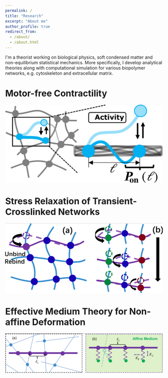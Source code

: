 ```yaml
---
permalink: /
title: "Research"
excerpt: "About me"
author_profile: true
redirect_from: 
  - /about/
  - /about.html
---
```


I'm a theorist working on biological physics, soft condensed matter and non-equilibrium statistical mechanics. More specifically, I develop analytical theories along with computational simulation for various biopolymer networks, e.g. cytoskeleton and extracellular matrix. 

Motor-free Contractility
======
<img src="/images/motor-free.png" width="600px">


Stress Relaxation of Transient-Crosslinked Networks
======
<img src="/images/transient.png" width="600px">

Effective Medium Theory for Non-affine Deformation
======
<img src="/images/non-affine.png" width="600px">

